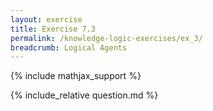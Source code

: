 ```yaml
---
layout: exercise
title: Exercise 7.3
permalink: /knowledge-logic-exercises/ex_3/
breadcrumb: Logical Agents
---
```


{% include mathjax_support %}

<div><i class="arrow-up loader" data-chapter="knowledge-logic-exercises" data-exercise="ex_3" data-rating="0"></i></div>
{% include_relative question.md %}
